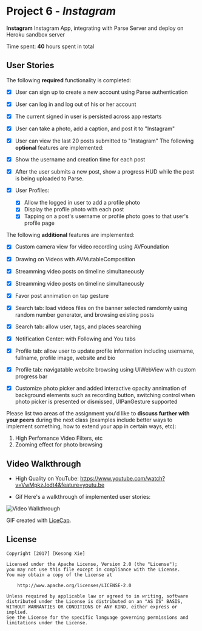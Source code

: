 # Project 6 - *Instagram*

**Instagram** Instagram App, integrating with Parse Server and deploy on Heroku sandbox server

Time spent: **40** hours spent in total

## User Stories

The following **required** functionality is completed:

- [x] User can sign up to create a new account using Parse authentication
- [x] User can log in and log out of his or her account
- [x] The current signed in user is persisted across app restarts
- [x] User can take a photo, add a caption, and post it to "Instagram"
- [x] User can view the last 20 posts submitted to "Instagram"
The following **optional** features are implemented:

- [x] Show the username and creation time for each post
- [x] After the user submits a new post, show a progress HUD while the post is being uploaded to Parse.
- [x] User Profiles:
   - [x] Allow the logged in user to add a profile photo
   - [x] Display the profile photo with each post
   - [x] Tapping on a post's username or profile photo goes to that user's profile page

The following **additional** features are implemented:

- [x] Custom camera view for video recording using AVFoundation
- [x] Drawing on Videos with AVMutableComposition
- [x] Streamming video posts on timeline simultaneously
- [x] Streamming video posts on timeline simultaneously
- [x] Favor post annimation on tap gesture
- [x] Search tab: load videos files on the banner selected ramdomly using random number generator, and browsing existing posts
- [x] Search tab: allow user, tags, and places searching
- [x] Notification Center: with Following and You tabs 
- [x] Profile tab: allow user to update profile information including username, fullname, profile image, website and bio
- [x] Profile tab: navigatable website browsing using UIWebView with custom progress bar
- [x] Customize photo picker and added interactive opacity annimation of background elements such as recording button, switching control when photo picker is presented or dismissed, UIPanGesture supported


Please list two areas of the assignment you'd like to **discuss further with your peers** during the next class (examples include better ways to implement something, how to extend your app in certain ways, etc):

1. High Perfomance Video Filters, etc
2. Zooming effect for photo browsing

## Video Walkthrough 

- High Quality on YouTube:
https://www.youtube.com/watch?v=VwMpkzJodt4&feature=youtu.be

- Gif
Here's a walkthrough of implemented user stories:

<img src='https://github.com/kesongxie/CodePath-Instagram-week6/blob/master/Instagram/gif%20demo/Instagram-Demo.gif' title='Video Walkthrough' width='' alt='Video Walkthrough' />

GIF created with [LiceCap](http://www.cockos.com/licecap/).


## License

    Copyright [2017] [Kesong Xie]
    
    Licensed under the Apache License, Version 2.0 (the "License");
    you may not use this file except in compliance with the License.
    You may obtain a copy of the License at

        http://www.apache.org/licenses/LICENSE-2.0

    Unless required by applicable law or agreed to in writing, software
    distributed under the License is distributed on an "AS IS" BASIS,
    WITHOUT WARRANTIES OR CONDITIONS OF ANY KIND, either express or implied.
    See the License for the specific language governing permissions and
    limitations under the License.
